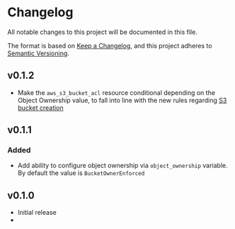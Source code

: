 # Changelog

All notable changes to this project will be documented in this file.

The format is based on [Keep a Changelog](https://keepachangelog.com/en/1.0.0/),
and this project adheres to [Semantic Versioning](https://semver.org/spec/v2.0.0.html).

## v0.1.2

- Make the `aws_s3_bucket_acl` resource conditional depending on the Object Ownership value, to fall into line with the new rules regarding [S3 bucket creation](https://aws.amazon.com/blogs/aws/heads-up-amazon-s3-security-changes-are-coming-in-april-of-2023/)

## v0.1.1

### Added

- Add ability to configure object ownership via `object_ownership` variable. By default the value is `BucketOwnerEnforced`

## v0.1.0
- Initial release
-
